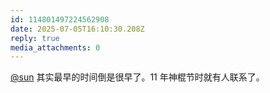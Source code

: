 ```yaml
---
id: 114801497224562908
date: 2025-07-05T16:10:30.208Z
reply: true
media_attachments: 0
---
```


[@sun](https://jiong.us/@sun) 其实最早的时间倒是很早了。11 年神棍节时就有人联系了。

